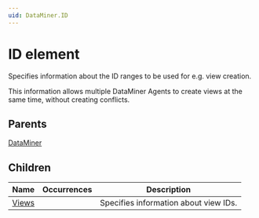 ```yaml
---
uid: DataMiner.ID
---
```


# ID element

Specifies information about the ID ranges to be used for e.g. view creation.

This information allows multiple DataMiner Agents to create views at the same time, without creating conflicts.

## Parents

[DataMiner](xref:DataMiner)

## Children

| Name | Occurrences | Description |
| --- | --- | --- |
| [Views](xref:DataMiner.ID.Views) |  | Specifies information about view IDs. |

